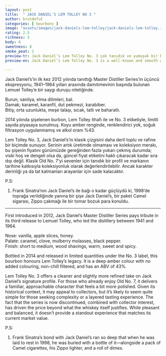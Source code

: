 ```yaml
---
layout: post
title:  " JACK DANIEL'S LEM TOLLEY NO 3 "
author: brutdefut
categories: [ bourbons ]
image: "assets/images/jack-daniels-lem-tolley/jack-daniels-lem-tolley.JPG"
rating: 2.5
richness: 5
body: 6
sweetness: 8
smoke_peat: 1
preview-tr: Jack Daniel’s Lem Tolley No. 3 çok tanıdık ve yumuşak bir burbon.                          
preview-en: Jack Daniel’s Lem Tolley No. 3 is a well-known and smooth whiskey.  
                 
---
```


Jack Daniel’s’in ilk kez 2012 yılında tanıttığı Master Distiller Series’in üçüncü ekspresyonu, 1941–1964 yılları arasında damıtımevinin başında bulunan Lemuel Tolley’e bir saygı duruşu niteliğinde.  

Burun; vanilya, elma dilimleri, bal.  
Damak; karamel, karanfil, dut pekmezi, karabiber.  
Bitiş; orta uzunlukta, meşe talaşı, sıcak, tatlı ve baharatlı.  

2014 yılında şişelenen burbon, Lem Tolley ithafı ile ve No. 3 etiketiyle, limitli sayıda piyasaya sunulmuş. Koyu amber renginde, renklendirici yok, soğuk filtrasyon uygulanmamış ve alkol oranı %43.  

Lem Tolley No. 3, Jack Daniel’s’in klasik çizgisini daha derli toplu ve rafine bir biçimde sunuyor. Serinin artık üretimde olmaması ve koleksiyon merakı, bu şişenin fiyatını günümüzde gereğinden fazla yukarı çekmiş durumda; viski hoş ve dengeli olsa da, güncel fiyat etiketini haklı çıkaracak kadar sıra dışı değil. Klasik Old No. 7’yi sevenler için tanıdık bir profil ve markanın tarihine katkısıyla koleksiyonluk olarak değerlendirilebilir. Ancak karakter derinliği ya da tat katmanları arayanlar için sade kalacaktır. 

P.S:  
1. Frank Sinatra’nın Jack Daniel’s ile bağı o kadar güçlüydü ki, 1998’de toprağa verildiğinde yanına bir şişe Jack Daniel’s, bir paket Camel sigarası, Zippo çakmağı ile bir tomar bozuk para konuldu.          
   
-----------------------------------------------

<p id="english"></p>

First introduced in 2012, Jack Daniel’s Master Distiller Series pays tribute in its third release to Lemuel Tolley, who led the distillery between 1941 and 1964.  

Nose: vanilla, apple slices, honey.  
Palate: caramel, clove, mulberry molasses, black pepper.  
Finish: short to medium, wood shavings, warm, sweet and spicy.  

Bottled in 2014 and released in limited quantities under the No. 3 label, this bourbon honours Lem Tolley’s legacy. It is a deep amber colour with no added colouring, non-chill filtered, and has an ABV of 43%.  

Lem Tolley No. 3 offers a cleaner and slightly more refined take on Jack Daniel’s signature profile. For those who already enjoy Old No. 7, it delivers a familiar, approachable character that feels a bit more polished. Given its historical context, it may appeal to collectors, but it’s likely to seem quite simple for those seeking complexity or a layered tasting experience. The fact that the series is now discontinued, combined with collector interest, has driven the price beyond what the whiskey itself justifies. While pleasant and balanced, it doesn’t provide a standout experience that matches its current market value.  

P.S:  
1. Frank Sinatra’s bond with Jack Daniel’s ran so deep that when he was laid to rest in 1998, he was buried with a bottle of it—alongside a pack of Camel cigarettes, his Zippo lighter, and a roll of dimes.      


 

